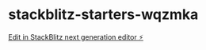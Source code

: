 # stackblitz-starters-wqzmka

[Edit in StackBlitz next generation editor ⚡️](https://stackblitz.com/~/github.com/skev1n/stackblitz-starters-wqzmka)
